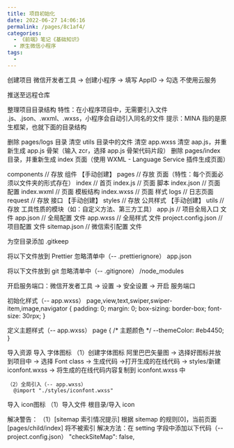 ```yaml
---
title: 项目初始化
date: 2022-06-27 14:06:16
permalink: /pages/8c1af4/
categories:
  - 《前端》笔记《基础知识》
  - 原生微信小程序
tags:
  - 
---
```

创建项目
  微信开发者工具 → 创建小程序 → 填写 AppID → 勾选 不使用云服务

推送至远程仓库

整理项目目录结构
  特性：在小程序项目中，无需要引入文件 .js、.json、.wxml、.wxss，小程序会自动引入同名的文件
  提示：MINA 指的是原生框架，也就下面的目录结构 

  删除 pages/logs 目录
  清空 utils 目录中的文件
  清空 app.wxss
  清空 aap.js，并重新生成 app.js 骨架（输入 zcr，选择 app.js 骨架代码片段）
  删除 pages/index 目录，并重新生成 index 页面（使用 WXML - Language Service 插件生成页面）

  components               // 存放 组件     【手动创建】
  pages                    // 存放 页面（特性：每个页面必须以文件夹的形式存在）
    index                  // 首页
      index.js             // 页面 脚本
      index.json           // 页面 配置
      index.wxml           // 页面 模板结构
      index.wxss           // 页面 样式
    logs                   // 日志页面
  request                // 存放 接口     【手动创建】
  styles                 // 存放 公共样式     【手动创建】
  utils                  // 存放 工具性质的模块（如：自定义方法、第三方工具）
  app.js                 // 项目全局入口 文件
  app.json               // 全局配置 文件
  app.wxss               // 全局样式 文件
  project.config.json    // 项目配置 文件
  sitemap.json           // 微信索引配置 文件

  为空目录添加 .gitkeep

将以下文件放到 Prettier 忽略清单中（-- .prettierignore）
  app.json

将以下文件放到 git 忽略清单中（-- .gitignore）
  /node_modules

开启服务端口：微信开发者工具 → 设置 → 安全设置 → 开启 服务端口

初始化样式（-- app.wxss）
  page,view,text,swiper,swiper-item,image,navigator {
    padding: 0;
    margin: 0;
    box-sizing: border-box;
    font-size: 30rpx;
  }

定义主题样式（-- app.wxss）
  page {
    /* 主题颜色 */
    --themeColor: #eb4450;
  }

导入资源
  导入 字体图标
    （1）创建字体图标
      阿里巴巴矢量图 → 选择好图标并放到项目中 → 选择 Font class → 生成代码 →打开生成的在线代码 → styles/新建 iconfont.wxss → 将生成的在线代码内容复制到 iconfont.wxss 中

    （2）全局引入（-- app.wxss）
      @import "./styles/iconfont.wxss"

  导入 icon图标
    （1）导入文件
      根目录/导入 icon

解决警告：
  （1）[sitemap 索引情况提示] 根据 sitemap 的规则[0]，当前页面 [pages/child/index] 将不被索引
    解决方法：在 setting 字段中添加以下代码（-- project.config.json）
      "checkSiteMap": false,